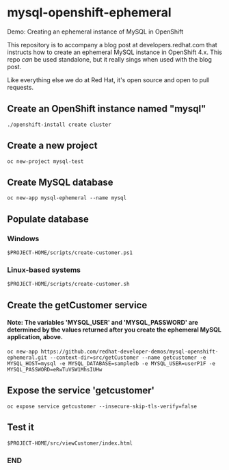 # mysql-openshift-ephemeral
Demo: Creating an ephemeral instance of MySQL in OpenShift

This repository is to accompany a blog post at developers.redhat.com that instructs how to create an ephemeral MySQL instance in OpenShift 4.x. This repo *can* be used standalone, but it really sings when used with the blog post.

Like everything else we do at Red Hat, it's open source and open to pull requests.

## Create an OpenShift instance named "mysql"  
`./openshift-install create cluster`  

## Create a new project
`oc new-project mysql-test`  

## Create MySQL database
`oc new-app mysql-ephemeral --name mysql`  

## Populate database
### Windows
`$PROJECT-HOME/scripts/create-customer.ps1`  

### Linux-based systems
`$PROJECT-HOME/scripts/create-customer.sh`  

## Create the getCustomer service
#### Note: The variables 'MYSQL_USER' and 'MYSQL_PASSWORD' are determined by the values returned after you create the ephemeral MySQL application, above.  

`oc new-app https://github.com/redhat-developer-demos/mysql-openshift-ephemeral.git --context-dir=src/getCustomer --name getcustomer -e MYSQL_HOST=mysql -e MYSQL_DATABASE=sampledb -e MYSQL_USER=userP1F -e MYSQL_PASSWORD=eRwTuVSW1MhsIUHw`  

## Expose the service 'getcustomer'
`oc expose service getcustomer --insecure-skip-tls-verify=false`  

## Test it
`$PROJECT-HOME/src/viewCustomer/index.html`  

### END ###